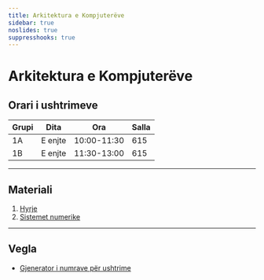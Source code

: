 ```yaml
---
title: Arkitektura e Kompjuterëve
sidebar: true
noslides: true
suppresshooks: true
---
```


# Arkitektura e Kompjuterëve

## Orari i ushtrimeve

| Grupi | Dita    | Ora         | Salla |
| ----- | ------- | ----------- | ----- |
| 1A    | E enjte | 10:00-11:30 | 615   |
| 1B    | E enjte | 11:30-13:00 | 615   |

---

## Materiali

1. [Hyrje](/lendet/arkitektura-kompjutereve/java1)
2. [Sistemet numerike](/lendet/arkitektura-kompjutereve/java2)

---

## Vegla

- [Gjenerator i numrave për ushtrime](/app?id=yku4hgwdxdbjsygctdbixqv4dtbknq4geeywkiodwz4fy2reaf6am3zxgq)
